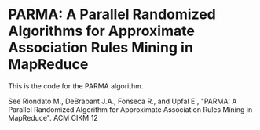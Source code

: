 PARMA: A Parallel Randomized Algorithms for Approximate Association Rules Mining in MapReduce
=====

This is the code for the PARMA algorithm.

See Riondato M., DeBrabant J.A., Fonseca R., and Upfal E., "PARMA: A Parallel Randomized Algorithm for Approximate 
Association Rules Mining in MapReduce". ACM CIKM'12
